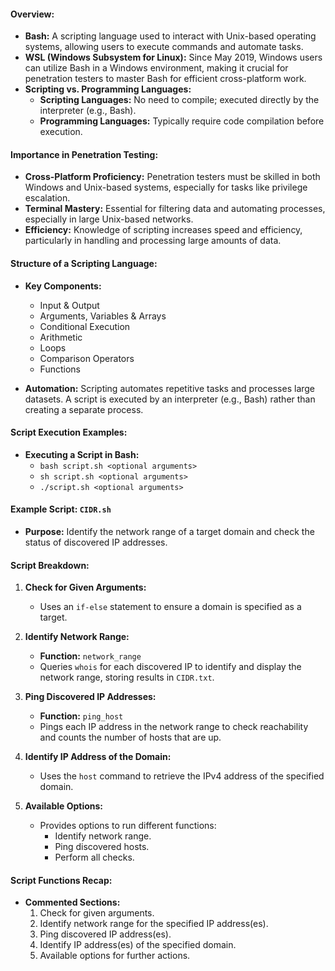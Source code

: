 #### Overview:

- **Bash:** A scripting language used to interact with Unix-based operating systems, allowing users to execute commands and automate tasks.
- **WSL (Windows Subsystem for Linux):** Since May 2019, Windows users can utilize Bash in a Windows environment, making it crucial for penetration testers to master Bash for efficient cross-platform work.
- **Scripting vs. Programming Languages:**
    - **Scripting Languages:** No need to compile; executed directly by the interpreter (e.g., Bash).
    - **Programming Languages:** Typically require code compilation before execution.

#### Importance in Penetration Testing:

- **Cross-Platform Proficiency:** Penetration testers must be skilled in both Windows and Unix-based systems, especially for tasks like privilege escalation.
- **Terminal Mastery:** Essential for filtering data and automating processes, especially in large Unix-based networks.
- **Efficiency:** Knowledge of scripting increases speed and efficiency, particularly in handling and processing large amounts of data.

#### Structure of a Scripting Language:

- **Key Components:**
    
    - Input & Output
    - Arguments, Variables & Arrays
    - Conditional Execution
    - Arithmetic
    - Loops
    - Comparison Operators
    - Functions
- **Automation:** Scripting automates repetitive tasks and processes large datasets. A script is executed by an interpreter (e.g., Bash) rather than creating a separate process.
    

#### Script Execution Examples:

- **Executing a Script in Bash:**
    - `bash script.sh <optional arguments>`
    - `sh script.sh <optional arguments>`
    - `./script.sh <optional arguments>`

#### Example Script: `CIDR.sh`

- **Purpose:** Identify the network range of a target domain and check the status of discovered IP addresses.

#### Script Breakdown:

1. **Check for Given Arguments:**
    
    - Uses an `if-else` statement to ensure a domain is specified as a target.
2. **Identify Network Range:**
    
    - **Function:** `network_range`
    - Queries `whois` for each discovered IP to identify and display the network range, storing results in `CIDR.txt`.
3. **Ping Discovered IP Addresses:**
    
    - **Function:** `ping_host`
    - Pings each IP address in the network range to check reachability and counts the number of hosts that are up.
4. **Identify IP Address of the Domain:**
    
    - Uses the `host` command to retrieve the IPv4 address of the specified domain.
5. **Available Options:**
    
    - Provides options to run different functions:
        - Identify network range.
        - Ping discovered hosts.
        - Perform all checks.

#### Script Functions Recap:

- **Commented Sections:**
    1. Check for given arguments.
    2. Identify network range for the specified IP address(es).
    3. Ping discovered IP address(es).
    4. Identify IP address(es) of the specified domain.
    5. Available options for further actions.